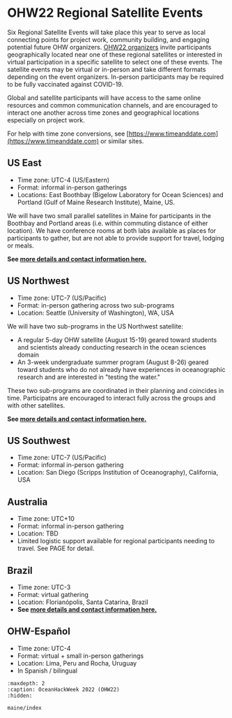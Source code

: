 # OHW22 Regional Satellite Events

Six Regional Satellite Events will take place this year to serve as local connecting points for project work, community building, and engaging potential future OHW organizers. [OHW22 organizers](organizers) invite participants geographically located near one of these regional satellites or interested in virtual participation in a specific satellite to select one of these events. The satellite events may be virtual or in-person and take different formats depending on the event organizers. In-person participants may be required to be fully vaccinated against COVID-19.

Global and satellite participants will have access to the same online resources and common communication channels, and are encouraged to interact one another across time zones and geographical locations especially on project work.

For help with time zone conversions, see [https://www.timeanddate.com](https://www.timeanddate.com) or similar sites.

## US East

- Time zone: UTC-4 (US/Eastern)
- Format: informal in-person gatherings
- Locations: East Boothbay (Bigelow Laboratory for Ocean Sciences) and Portland (Gulf of Maine Research Institute), Maine, US.

We will have two small parallel satellites in Maine for participants in the Boothbay and Portland areas (i.e. within commuting distance of either location). We have conference rooms at both labs available as places for participants to gather, but are not able to provide support for travel, lodging or meals. 

**See [more details and contact information here.](./maine/index)**


## US Northwest

- Time zone: UTC-7 (US/Pacific)
- Format: in-person gathering across two sub-programs
- Location: Seattle (University of Washington), WA, USA

We will have two sub-programs in the US Northwest satellite:
- A regular 5-day OHW satellite (August 15-19) geared toward students and scientists already conducting research in the ocean sciences domain
- An 3-week undergraduate summer program (August 8-26) geared toward students who do not already have experiences in oceanographic research and are interested in "testing the water."

These two sub-programs are coordinated in their planning and coincides in time. Participatns are encouraged to interact fully across the groups and with other satellites.

**See [more details and contact information here.](./maine/index)**

<!-- 
### > Regular OHW satellite

- Another liner for other OHW participants
- This event will be in coordination with the 3-week-long undergraduate summer program listed below

### > Undergraduate summer program “Data Science in Oceanography”

- In coordination with the OHW West North satellite event, there will be a 3-week-long undergraduate summer program “Data Science in Oceanography” that will happen in-person on **August 8-26** at the University of Washington. This program will provide opportunities for undergraduate students in data-driven research in oceanography. Participating students will interact closely with faculty and graduate student mentors to develop and advance individual research projects. Students will fully participate in the OHW West North satellite event as part of this longer undergraduate program.
- Financial support: undergraduate participants will be fully supported for lodging and meals, and partial travel reimbursement will be provided
- For questions specific to this undergraduate summer program, please email Dr. Georgy Manucharyan at gmanuch@uw.edu.
 -->

## US Southwest

- Time zone: UTC-7 (US/Pacific)
- Format: informal in-person gathering
- Location: San Diego (Scripps Institution of Oceanography), California, USA

## Australia

- Time zone: UTC+10
- Format: informal in-person gathering
- Location: TBD
- Limited logistic support available for regional participants needing to travel. See PAGE for detail.

## Brazil

- Time zone: UTC-3
- Format: virtual gathering
- Location: Florianópolis, Santa Catarina, Brazil
- **See [more details and contact information here.](https://hackmd.io/ZXHFGQwvRXSrzRV6rdwYNg?view)**

## OHW-Español

- Time zone: UTC-4
- Format: virtual + small in-person gatherings
- Location: Lima, Peru and Rocha, Uruguay
- In Spanish / bilingual


```{toctree}
:maxdepth: 2
:caption: OceanHackWeek 2022 (OHW22)
:hidden:

maine/index
```
